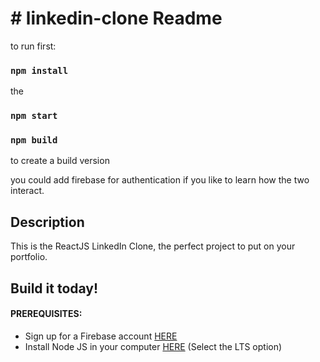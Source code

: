 # # linkedin-clone Readme
to run first:

### `npm install`
the 
### `npm start`

### `npm build`
to create a build version

you could add firebase for authentication if you like to learn 
how the two interact.

## Description
This is the ReactJS LinkedIn Clone, the perfect project to put on your portfolio.

## Build it today!

#### PREREQUISITES:
- Sign up for a Firebase account <a href='https://firebase.google.com'>HERE</a>
- Install Node JS in your computer <a href='https://nodejs.org/en/'>HERE</a> (Select the LTS option)
